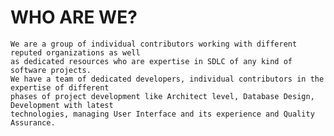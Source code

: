 # WHO ARE WE?


	We are a group of individual contributors working with different reputed organizations as well 
	as dedicated resources who are expertise in SDLC of any kind of software projects. 
	We have a team of dedicated developers, individual contributors in the expertise of different 
	phases of project development like Architect level, Database Design, Development with latest 
	technologies, managing User Interface and its experience and Quality Assurance.
